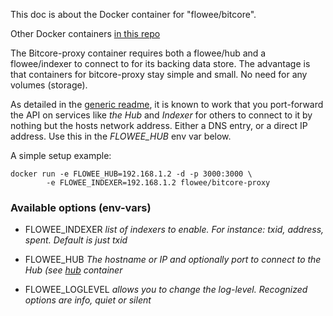 This doc is about the Docker container for "flowee/bitcore".

Other Docker containers [in this repo](../README.md)

The Bitcore-proxy container requires both a flowee/hub and a flowee/indexer
to connect to for its backing data store. The advantage is that containers
for bitcore-proxy stay simple and small. No need for any volumes (storage).

As detailed in the [generic readme](../README.md), it is known to work that
you port-forward the API on services like *the Hub* and *Indexer* for
others to connect to it by nothing but the hosts network address. Either a
DNS entry, or a direct IP address. Use this in the *FLOWEE_HUB* env var
below.

A simple setup example:

    docker run -e FLOWEE_HUB=192.168.1.2 -d -p 3000:3000 \
            -e FLOWEE_INDEXER=192.168.1.2 flowee/bitcore-proxy

### Available options (env-vars)

* FLOWEE_INDEXER *list of indexers to enable. For instance: txid, address,
  spent. Default is just txid*

* FLOWEE_HUB *The hostname or IP and optionally port to connect to the Hub
  (see [hub](../hub/README.md) container*

* FLOWEE_LOGLEVEL *allows you to change the log-level. Recognized options
  are info, quiet or silent*

